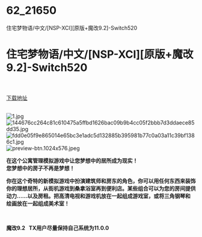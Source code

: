# 62_21650
住宅梦物语/中文/[NSP-XCI][原版+魔改9.2]-Switch520
# 住宅梦物语/中文/[NSP-XCI][原版+魔改9.2]-Switch520
 <br/></br>
[下载地址](https://www.switch520.cc/article/21650 "下载地址")
<br/></br>

<p><img title="1.jpg" src="https://www.switch520.cc/muke_img/2021_08_25_a440907be2b85.jpg" alt="1.jpg"><br>
<img title="144676cc264c81c610475a5ffbd1626bac09b9b4cc05f2bbb7d3ddaece85dd35.jpg" src="https://www.switch520.cc/muke_img/2021_08_25_e925d2a6b598b.jpg" alt="144676cc264c81c610475a5ffbd1626bac09b9b4cc05f2bbb7d3ddaece85dd35.jpg"><br>
<img title="fdd0e05f9e865014e65bc3e1adc5d132885b395981b77c0a03a11c39bf1386c1.jpg" src="https://www.switch520.cc/muke_img/2021_08_25_a955cda61d35a.jpg" alt="fdd0e05f9e865014e65bc3e1adc5d132885b395981b77c0a03a11c39bf1386c1.jpg"><br>
<img title="preview-btn.1024x576.jpeg" src="https://www.switch520.cc/muke_img/2021_08_25_bb77babc0ffc0.jpeg" alt="preview-btn.1024x576.jpeg"></p>
<p><strong>在这个公寓管理模拟游戏中让您梦想中的居所成为现实！</strong><br>
<strong>您梦想中的房子不再是梦想！</strong></p>
<p><strong>你在这个奇特的新模拟游戏中扮演建筑师和房东的角色，你可以用任何东西来装饰你的理想居所，从街机游戏到桑拿浴室再到便利店。某些组合可以为您的房间提供动力……以及房租。把高清电视和游戏机放在一起组成游戏室，或将三​​角钢琴和绘画放在一起组成美术室！</strong></p>
<p>&nbsp;</p>
<p><strong>魔改9.2 &nbsp;&nbsp;TX用户尽量保持自己系统为11.0.0</strong></p>
